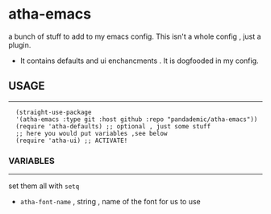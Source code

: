 # atha-emacs
a bunch of stuff to add to my emacs config. This isn't a whole config , just a plugin.

- It contains defaults and ui enchancments .
It is dogfooded in my config.

## USAGE
-----
``` emacs-lisp
  (straight-use-package
  '(atha-emacs :type git :host github :repo "pandademic/atha-emacs"))
  (require 'atha-defaults) ;; optional , just some stuff
  ;; here you would put variables ,see below
  (require 'atha-ui) ;; ACTIVATE!
```
### VARIABLES
-----
set them all with `setq`
- `atha-font-name` , string , name of the font for us to use
